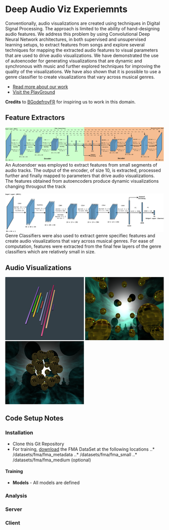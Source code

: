 # Deep Audio Viz Experiemnts

Conventionally, audio visualizations are created using techniques in Digital Signal Processing.
The approach is limited to the ability of hand-designing audio features.
We address this problem by using Convolutional Deep Neural Network architectures, 
in both supervised and unsupervised learning setups, to extract features from songs 
and explore several techniques for mapping the extracted audio features to visual parameters 
that are used to drive audio visualizations. We have demonstrated the use of autoencoder
for generating visualizations that are dynamic and synchronous with music and further explored 
techniques for improving the quality of the visualizations. We have also shown that
it is possible to use a genre classifier to create visualizations that vary across musical genres. 

* [Read more about our work](https://github.com/rbiswas143/deep-audioviz-experiments/blob/master/rsrcs/paper.pdf)
* [Visit the PlayGround](https://rbiswas143.github.io/deep-audioviz-experiments/)

**Credits** to [BGodefroyFR](https://github.com/BGodefroyFR/Deep-Audio-Visualization) for inspiring us to work in this domain.

## Feature Extractors

![Autoencoder Architectur](https://github.com/rbiswas143/deep-audioviz-experiments/blob/master/rsrcs/ae.png)
An Autoendoer was employed to extract features from small segments of audio tracks. The output of the encoder, of size 10,
is extracted, processed further and finally mapped to parameters that drive audio visualizations. The features obtained
from autoencoders produce dynamic visualizations changing througout the track

![Autoencoder Architectur](https://github.com/rbiswas143/deep-audioviz-experiments/blob/master/rsrcs/alexnet.png)
Genre Classifiers were also used to extract genre specifiec features and create audio visualizations that vary across
musical genres. For ease of computation, features were extracted from the final few layers of the genre classifiers
which are relatively small in size.

## Audio Visualizations

![VIZ-BAR](https://github.com/rbiswas143/deep-audioviz-experiments/blob/master/rsrcs/random2.png)
![VIZ-REAL-1](https://github.com/rbiswas143/deep-audioviz-experiments/blob/master/rsrcs/deterministic-vizreal1.png)
![VIZ-REAL-2](https://github.com/rbiswas143/deep-audioviz-experiments/blob/master/rsrcs/deterministic-vizreal3.png)

## Code Setup Notes

### Installation
* Clone this Git Repository
* For training, [download](https://github.com/mdeff/fma) the FMA DataSet at the following locations
..* /datasets/fma/fma_metadata
..* /datasets/fma/fma_small
..* /datasets/fma/fma_medium (optional)

#### Training
* **Models** - All models are defined

### Analysis

### Server

### Client
